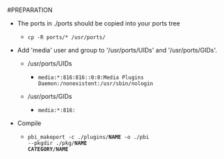 #PREPARATION
* The ports in ./ports should be copied into your ports tree
    - <code>cp -R ports/* /usr/ports/</code>

* Add 'media' user and group to '/usr/ports/UIDs' and '/usr/ports/GIDs'.
    - /usr/ports/UIDs
        - <code>media:*:816:816::0:0:Media Plugins Daemon:/nonexistent:/usr/sbin/nologin</code>

    - /usr/ports/GIDs
        - <code>media:*:816:</code>

* Compile
    - <code>pbi_makeport -c ./plugins/**NAME** -o ./pbi --pkgdir ./pkg/**NAME** **CATEGORY/NAME**</code>

